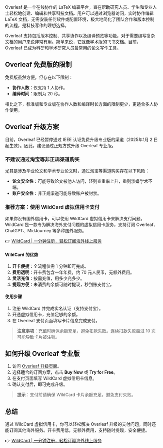 Overleaf 是一个在线协作的 LaTeX 编辑平台，旨在帮助研究人员、学生和专业人士轻松地创建、编辑和共享科技文档。用户可以通过浏览器访问，实时协作编辑 LaTeX 文档，无需安装任何软件或配置环境，极大地简化了团队合作和版本控制的流程，是科技写作的理想选择。

Overleaf 支持包括版本控制、共享协作以及编译预览等功能，对于需要编写复杂文档的用户来说非常有用。简单来说，它就像学术版的飞书文档。目前，Overleaf 已成为科研和学术研究人员最常用的论文写作工具。

## Overleaf 免费版的限制

免费版虽然方便，但存在以下限制：
- **协作人数**：仅支持 1 人协作。
- **编译时间**：限制为 20 秒。

相比之下，标准版和专业版在协作人数和编译时长方面的限制更少，更适合多人协作使用。

## Overleaf 升级方案

目前，Overleaf 已经暂停通过 IEEE 认证免费升级专业版的渠道（2025年1月 2 日起生效）。因此，建议通过正规方式升级 Overleaf 专业版。

### 不建议通过淘宝等非正规渠道购买

尤其是涉及毕业论文和学术专业论文时，通过淘宝等渠道购买存在以下风险：
- **论文安全性**：可能导致论文被他人访问，轻则查重率上升，重则涉嫌学术不端。
- **账户安全性**：非正规渠道可能导致账户被封禁。

### 推荐方案：使用 WildCard 虚拟信用卡支付

如果你没有国外信用卡，可以使用 WildCard 虚拟信用卡来解决支付问题。WildCard 是一款专为解决海外支付问题的虚拟信用卡服务，支持订阅 Overleaf、ChatGPT、MidJourney 等多种国外服务。

👉 [WildCard | 一分钟注册，轻松订阅海外线上服务](https://bit.ly/bewildcard)

#### WildCard 的优势
1. **开卡便捷**：全流程仅需 1 分钟即可完成。
2. **费用透明**：开卡费包含一年年费，约 70 元人民币，无额外费用。
3. **灵活充值**：按需充值，用多少充多少。
4. **提现方便**：未消费的余额可随时提现，秒到账支付宝。

#### 使用步骤
1. 注册 WildCard 并完成实名认证（支持支付宝）。
2. 开通虚拟信用卡，充值足够的余额。
3. 在 Overleaf 支付页面填写卡片信息完成支付。

> **注意事项**：充值时确保余额充足，避免扣款失败。连续扣款失败超过 10 次可能导致卡片被注销。

## 如何升级 Overleaf 专业版

1. 访问 [Overleaf 升级页面](https://www.overleaf.com/user/subscription/plans)。
2. 选择适合的订阅方案，点击 **Buy Now** 或 **Try for Free**。
3. 在支付页面填写 WildCard 虚拟信用卡信息。
4. 确认支付后，即可完成升级。

> **提示**：支付前请确保 WildCard 卡片余额充足，避免支付失败。

## 总结

通过 WildCard 虚拟信用卡，你可以轻松解决 Overleaf 升级的支付问题，同时还能订阅其他海外服务。开卡费用低，无额外费用，支持随时提现，安全便捷。

👉 [WildCard | 一分钟注册，轻松订阅海外线上服务](https://bit.ly/bewildcard)
